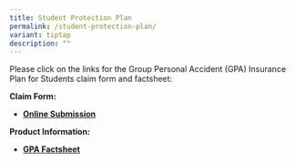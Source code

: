 ```yaml
---
title: Student Protection Plan
permalink: /student-protection-plan/
variant: tiptap
description: ""
---
```

<p>Please click on the links&nbsp;for the Group Personal Accident (GPA)&nbsp;Insurance
Plan for Students claim form and factsheet:</p>
<p><strong>Claim Form:</strong>
</p>
<ul data-tight="true" class="tight">
<li>
<p><strong><a href="https://studentgpa.incomegroupins.com.sg/#/disclaimer" rel="noopener noreferrer nofollow" target="_blank"><u>Online Submission</u></a></strong>
</p>
</li>
</ul>
<p><strong>Product Information:</strong>
</p>
<ul data-tight="true" class="tight">
<li>
<p><strong><a href="https://www.income.com.sg/group-insurance-for-schools-and-moe-personnel/group-personal-accident-for-students" rel="noopener noreferrer nofollow" target="_blank"><u>GPA Factsheet</u></a></strong>
</p>
</li>
</ul>
<p></p>